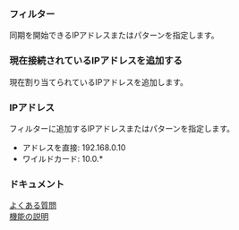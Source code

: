 ### フィルター  
同期を開始できるIPアドレスまたはパターンを指定します。  

### 現在接続されているIPアドレスを追加する  
現在割り当てられているIPアドレスを追加します。  

### IPアドレス  
フィルターに追加するIPアドレスまたはパターンを指定します。  

- アドレスを直接: 192.168.0.10  
- ワイルドカード: 10.0.*  

### ドキュメント  
[よくある質問](https://sentaroh.github.io/Documents/SMBSync3/SMBSync3_FAQ_JA.htm)  
[機能の説明](https://sentaroh.github.io/Documents/SMBSync3/SMBSync3_Desc_JA.htm)  
